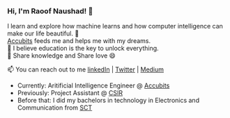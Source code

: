 ### Hi, I'm Raoof Naushad! 👋
I learn and explore how machine learns and how computer intelligence can make our life beautiful. 🔭 \
[Accubits](https://accubits.com/) feeds me and helps me with my dreams. \
💬 I believe education is the key to unlock everything.\
👯 Share knowledge and Share love 😄

📫 You can reach out to me 
[linkedIn](https://www.linkedin.com/in/raoof-naushad-378432106/) | [Twitter](https://twitter.com/raoof_naushad) |  [Medium](https://medium.com/@raoofnaushad7) 

  * Currently: Aritificial Intelligence Engineer @ [Accubits](https://accubits.com/)
  * Previously: Project Assistant @ [CSIR](https://www.niist.res.in/english/)
  * Before that: I did my bachelors in technology in Electronics and Communication from [SCT](https://www.sctce.ac.in/)

